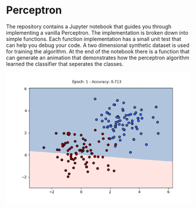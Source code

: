 # Perceptron
The repository contains a Jupyter notebook that guides you through implementing a vanilla Perceptron. The implementation is broken down into simple functions. Each function implementation has a small unit test that can help you debug your code. A two dimensional synthetic dataset is used for training the algorithm. At the end of the notebook there is a function that can generate an animation that demonstrates how the perceptron algorithm learned the classifier that seperates the classes.

![Perceptron Visualization](perceptron.gif)
